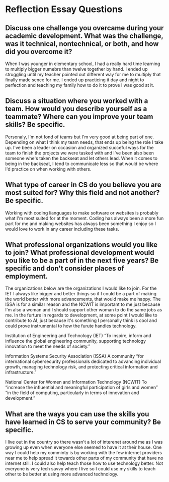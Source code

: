# Reflection Essay Questions

## Discuss one challenge you overcame during your academic development. What was the challenge, was it technical, nontechnical, or both, and how did you overcome it?

When I was younger in elementary school, I had a really hard time learning to multiply bigger numebrs than twelve together by hand. I ended up struggling until my teacher pointed out different way for me to multiply that finally made sence for me. I ended up practicing it day and night to perfection and teaching my family how to do it to prove I was good at it.

## Discuss a situation where you worked with a team. How would you describe yourself as a teammate? Where can you improve your team skills? Be specific.

Personaly, I'm not fond of teams but I'm very good at being part of one. Depending on what I think my team needs, that ends up being the role I take up. I've been a leader on occasion and organized succeful ways for the team to finish the projects we were tasked with and I've been also been someone whe's taken the backseat and let others lead. When it comes to being in the backseat, I tend to communicate less so that would be where I'd practice on when working with others.

## What type of career in CS do you believe you are most suited for? Why this field and not another? Be specific.

Working with coding lianguages to make software or websites is probably what I'm most suited for at the moment. Coding has always been a more fun part for me and making websites has always been something I enjoy so I would love to work in any career including these tasks.

## What professional organizations would you like to join? What professional development would you like to be a part of in the next five years? Be specific and don't consider places of employment.

The organizations below are the organizations I would like to join. For the IET I always like bigger and better things so if I could be a part of making the world better with more advancements, that would make me happy. The ISSA is for a similar reason and the NCWIT is important to me just because I'm also a woman and I should support other woman to do the same jobs as me. In the furture in regards to development, at some point I would like to contribute to AI, just because it's something I personally think is cool and could prove instrumental to how the furute handles technology.

Institution of Engineering and Technology (IET)
“To inspire, inform and influence the global engineering community, supporting technology innovation to meet the needs of society.”

Information Systems Security Association (ISSA)
A community “for international cybersecurity professionals dedicated to advancing individual growth, managing technology risk, and protecting critical information and infrastructure.”

National Center for Women and Information Technology (NCWIT)
To “increase the influential and meaningful participation of girls and women” “in the field of computing, particularly in terms of innovation and development.”

## What are the ways you can use the skills you have learned in CS to serve your community? Be specific.

I live out in the country so there wasn't a lot of interenet around me as I was growing up even when everyone else seemed to have it at their house. One way I could help my comminty is by working with the few internet providers near me to help spread it towards other parts of my community that have no internet still. I could also help teach those how to use technology better. Not everyone is very tech savvy where I live so I could use my skills to teach other to be better at using more advanced technology.

